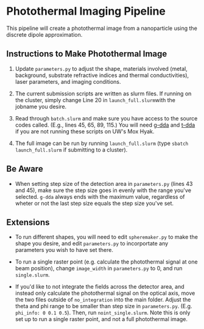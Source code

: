 # Photothermal Imaging Pipeline
This pipeline will create a photothermal image from a nanoparticle using the discrete dipole approximation. 


## Instructions to Make Photothermal Image 
1. Update `parameters.py` to adjust the shape, materials involved (metal, background, substrate refractive indices and thermal conductivities), laser parameters, and imaging conditions.  

2. The current submission scripts are written as slurm files. If running on the cluster, simply change Line 20 in `launch_full.slurm`with the jobname you desire. 

3. Read through `batch.slurm` and make sure you have access to the source codes called. (E.g., lines 45, 65, 89, 115.) You will need [g-dda](http://github.com/MasielloGroup/g-dda) and [t-dda](http://github.com/MasielloGroup/t-dda) if you are not running these scripts on UW's Mox Hyak. 

4. The full image can be run by running `launch_full.slurm` (type `sbatch launch_full.slurm` if submitting to a cluster).

## Be Aware
* When setting step size of the detection area in `parameters.py` (lines 43 and 45), make sure the step size goes in evenly with the range you've selected. `g-dda` always ends with the maximum value, regardless of wheter or not the last step size equals the step size you've set.


## Extensions
* To run different shapes, you will need to edit `spheremaker.py` to make the shape you desire, and edit `parameters.py` to incorportate any parameters you wish to have set there. 

* To run a single raster point (e.g. calculate the photothermal signal at one beam position), change `image_width` in `parameters.py` to 0, and run `single.slurm`.

* If you'd like to not integrate the fields across the detector area, and instead only calculate the photothermal signal on the optical axis, move the two files outside of `no_integration` into the main folder. Adjust the theta and phi range to be smaller than step size in `parameters.py`. (E.g. `phi_info: 0 0.1 0.5`). Then, run `noint_single.slurm`. Note this is only set up to run a single raster point, and not a full photothermal image. 


